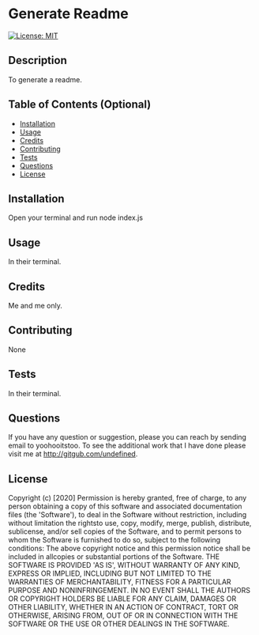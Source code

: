 # Generate Readme

[![License: MIT](https://img.shields.io/badge/License-MIT-yellow.svg)](https://opensource.org/licenses/MIT)

## Description

To generate a readme.

## Table of Contents (Optional)

* [Installation](#installation)
* [Usage](#usage)
* [Credits](#credits)
* [Contributing](#contributing)
* [Tests](#tests)
* [Questions](#questions)
* [License](#license)

## Installation

Open your terminal and run node index.js

## Usage

In their terminal.

## Credits

Me and me only.

## Contributing

None

## Tests

In their terminal.

## Questions

If you have any question or suggestion, please you can reach by sending email to yoohooitstoo.
To see the additional work that I have done please visit me at http://gitgub.com/undefined.

## License

Copyright (c) [2020] Permission is hereby granted, free of charge, to any person obtaining a copy of this software and associated documentation files (the 'Software'), to deal in the Software without restriction, including without limitation the rightsto use, copy, modify, merge, publish, distribute, sublicense, and/or sell copies of the Software, and to permit persons to whom the Software is furnished to do so, subject to the following conditions: The above copyright notice and this permission notice shall be included in allcopies or substantial portions of the Software. THE SOFTWARE IS PROVIDED 'AS IS', WITHOUT WARRANTY OF ANY KIND, EXPRESS OR IMPLIED, INCLUDING BUT NOT LIMITED TO THE WARRANTIES OF MERCHANTABILITY, FITNESS FOR A PARTICULAR PURPOSE AND NONINFRINGEMENT. IN NO EVENT SHALL THE AUTHORS OR COPYRIGHT HOLDERS BE LIABLE FOR ANY CLAIM, DAMAGES OR OTHER LIABILITY, WHETHER IN AN ACTION OF CONTRACT, TORT OR OTHERWISE, ARISING FROM, OUT OF OR IN CONNECTION WITH THE SOFTWARE OR THE USE OR OTHER DEALINGS IN THE SOFTWARE.
